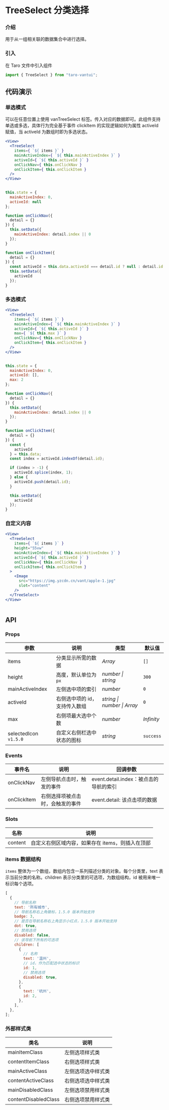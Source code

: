# TreeSelect 分类选择

### 介绍

用于从一组相关联的数据集合中进行选择。

### 引入

在 Taro 文件中引入组件

```js
import { TreeSelect } from "taro-vantui"; 
```

## 代码演示

### 单选模式

可以在任意位置上使用 vanTreeSelect 标签。传入对应的数据即可。此组件支持单选或多选，具体行为完全基于事件 clickItem 的实现逻辑如何为属性 activeId 赋值，当 activeId 为数组时即为多选状态。

```jsx
<View>
  <TreeSelect
    items={ `${ items }` }
    mainActiveIndex={ `${ this.mainActiveIndex }` }
    activeId={ `${ this.activeId }` }
    onClickNav={ this.onClickNav }
    onClickItem={ this.onClickItem }
  />
</View>
 
```

```js
this.state = {
  mainActiveIndex: 0,
  activeId: null
};

function onClickNav({
  detail = {}
}) {
  this.setData({
    mainActiveIndex: detail.index || 0
  });
}

function onClickItem({
  detail = {}
}) {
  const activeId = this.data.activeId === detail.id ? null : detail.id;
  this.setData({
    activeId
  });
} 
```

### 多选模式

```jsx
<View>
  <TreeSelect
    items={ `${ items }` }
    mainActiveIndex={ `${ this.mainActiveIndex }` }
    activeId={ `${ this.activeId }` }
    max={ `${ this.max }` }
    onClickNav={ this.onClickNav }
    onClickItem={ this.onClickItem }
  />
</View>
 
```

```js
this.state = {
  mainActiveIndex: 0,
  activeId: [],
  max: 2
};

function onClickNav({
  detail = {}
}) {
  this.setData({
    mainActiveIndex: detail.index || 0
  });
}

function onClickItem({
  detail = {}
}) {
  const {
    activeId
  } = this.data;
  const index = activeId.indexOf(detail.id);

  if (index > -1) {
    activeId.splice(index, 1);
  } else {
    activeId.push(detail.id);
  }

  this.setData({
    activeId
  });
} 
```

### 自定义内容

```jsx
<View>
  <TreeSelect
    items={ `${ items }` }
    height="55vw"
    mainActiveIndex={ `${ this.mainActiveIndex }` }
    activeId={ `${ this.activeId }` }
    onClickNav={ this.onClickNav }
    onClickItem={ this.onClickItem }
  >
    <Image
      src="https://img.yzcdn.cn/vant/apple-1.jpg"
      slot="content"
    />
  </TreeSelect>
</View>
 
```

## API

### Props

| 参数 | 说明 | 类型 | 默认值 |
| --- | --- | --- | --- |
| items | 分类显示所需的数据 | _Array_ | `[]` |
| height | 高度，默认单位为`px` | _number \| string_ | `300` |
| mainActiveIndex | 左侧选中项的索引 | _number_ | `0` |
| activeId | 右侧选中项的 id，支持传入数组 | _string \| number \| Array_ | `0` |
| max | 右侧项最大选中个数 | _number_ | _Infinity_ |
| selectedIcon `v1.5.0` | 自定义右侧栏选中状态的图标 | _string_ | `success` |

### Events

| 事件名 | 说明 | 回调参数 |
| --- | --- | --- |
| onClickNav | 左侧导航点击时，触发的事件 | event.detail.index：被点击的导航的索引 |
| onClickItem | 右侧选择项被点击时，会触发的事件 | event.detail: 该点击项的数据 |

### Slots

| 名称    | 说明                                             |
| ------- | ------------------------------------------------ |
| content | 自定义右侧区域内容，如果存在 items，则插入在顶部 |

### items 数据结构

`items` 整体为一个数组，数组内包含一系列描述分类的对象。每个分类里，text 表示当前分类的名称。children 表示分类里的可选项，为数组结构，id 被用来唯一标识每个选项。

```javascript
[
  {
    // 导航名称
    text: '所有城市',
    // 导航名称右上角徽标，1.5.0 版本开始支持
    badge: 3,
    // 是否在导航名称右上角显示小红点，1.5.0 版本开始支持
    dot: true,
    // 禁用选项
    disabled: false,
    // 该导航下所有的可选项
    children: [
      {
        // 名称
        text: '温州',
        // id，作为匹配选中状态的标识
        id: 1,
        // 禁用选项
        disabled: true,
      },
      {
        text: '杭州',
        id: 2,
      },
    ],
  },
];
```

### 外部样式类

| 类名                   | 说明               |
| ---------------------- | ------------------ |
| mainItemClass        | 左侧选项样式类     |
| contentItemClass     | 右侧选项样式类     |
| mainActiveClass      | 左侧选项选中样式类 |
| contentActiveClass   | 右侧选项选中样式类 |
| mainDisabledClass    | 左侧选项禁用样式类 |
| contentDisabledClass | 右侧选项禁用样式类 |
